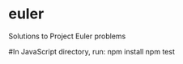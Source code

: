 # euler
Solutions to Project Euler problems

#In JavaScript directory, run:
    npm install
    npm test

